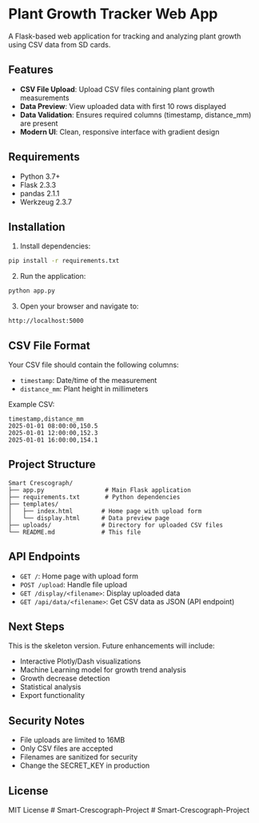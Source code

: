 # Plant Growth Tracker Web App

A Flask-based web application for tracking and analyzing plant growth using CSV data from SD cards.

## Features

- **CSV File Upload**: Upload CSV files containing plant growth measurements
- **Data Preview**: View uploaded data with first 10 rows displayed
- **Data Validation**: Ensures required columns (timestamp, distance_mm) are present
- **Modern UI**: Clean, responsive interface with gradient design

## Requirements

- Python 3.7+
- Flask 2.3.3
- pandas 2.1.1
- Werkzeug 2.3.7

## Installation

1. Install dependencies:
```bash
pip install -r requirements.txt
```

2. Run the application:
```bash
python app.py
```

3. Open your browser and navigate to:
```
http://localhost:5000
```

## CSV File Format

Your CSV file should contain the following columns:
- `timestamp`: Date/time of the measurement
- `distance_mm`: Plant height in millimeters

Example CSV:
```csv
timestamp,distance_mm
2025-01-01 08:00:00,150.5
2025-01-01 12:00:00,152.3
2025-01-01 16:00:00,154.1
```

## Project Structure

```
Smart Crescograph/
├── app.py                 # Main Flask application
├── requirements.txt       # Python dependencies
├── templates/
│   ├── index.html        # Home page with upload form
│   └── display.html      # Data preview page
├── uploads/              # Directory for uploaded CSV files
└── README.md             # This file
```

## API Endpoints

- `GET /`: Home page with upload form
- `POST /upload`: Handle file upload
- `GET /display/<filename>`: Display uploaded data
- `GET /api/data/<filename>`: Get CSV data as JSON (API endpoint)

## Next Steps

This is the skeleton version. Future enhancements will include:
- Interactive Plotly/Dash visualizations
- Machine Learning model for growth trend analysis
- Growth decrease detection
- Statistical analysis
- Export functionality

## Security Notes

- File uploads are limited to 16MB
- Only CSV files are accepted
- Filenames are sanitized for security
- Change the SECRET_KEY in production

## License

MIT License
#   S m a r t - C r e s c o g r a p h - P r o j e c t  
 #   S m a r t - C r e s c o g r a p h - P r o j e c t  
 